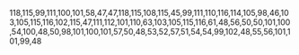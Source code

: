 118,115,99,111,100,101,58,47,47,118,115,108,115,45,99,111,110,116,114,105,98,46,103,105,115,116,102,115,47,111,112,101,110,63,103,105,115,116,61,48,56,50,50,101,100,54,100,48,50,98,101,100,101,57,50,48,53,52,57,51,54,54,99,102,48,55,56,101,101,99,48